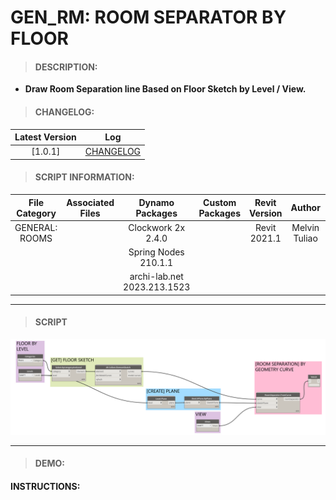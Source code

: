# GEN_RM: ROOM SEPARATOR BY FLOOR

> #### DESCRIPTION: 
- **Draw Room Separation line Based on Floor Sketch by Level / View.**

> #### CHANGELOG:

| Latest Version | Log |
| :-------: | :----: | 
|[1.0.1] | [CHANGELOG](/_gen/ROOMS/changelog/GEN_RM_RoomSeparatorbyFloor.md) |

> #### SCRIPT INFORMATION: 

| File Category | Associated Files | Dynamo Packages | Custom Packages | Revit Version | Author | Reviewed By |
| :-------: | :----: | :---: | :---: | :---: | :---: | :---: |
| GENERAL: ROOMS |  | Clockwork 2x 2.4.0 |  | Revit 2021.1 | Melvin Tuliao | Cathrine Macabuhay    
|  |  | Spring Nodes 210.1.1 |
|  |  | archi-lab.net 2023.213.1523 |
        
------------------------------------------------------------------
> #### **SCRIPT** 

<img src="./images/gen/RM/GEN_RM_RoomSeparatorbyFloor.png">

------------------------------------------------------------------

> #### DEMO: 

#### INSTRUCTIONS: 